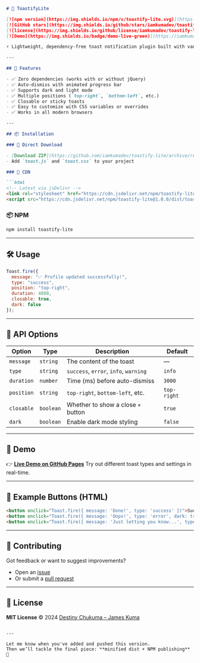 ````markdown
# 🍞 ToastifyLite

[![npm version](https://img.shields.io/npm/v/toastify-lite.svg)](https://www.npmjs.com/package/toastify-lite)
[![GitHub stars](https://img.shields.io/github/stars/iamkumadev/toastify-lite?style=social)](https://github.com/iamkumadev/toastify-lite/stargazers)
[![license](https://img.shields.io/github/license/iamkumadev/toastify-lite)](LICENSE)
[![Demo](https://img.shields.io/badge/demo-live-green)](https://iamkumadev.github.io/toastify-lite/)

⚡ Lightweight, dependency-free toast notification plugin built with vanilla JavaScript and CSS.

---

## 🚀 Features

- ✅ Zero dependencies (works with or without jQuery)
- ✅ Auto-dismiss with animated progress bar
- ✅ Supports dark and light mode
- ✅ Multiple positions (`top-right`, `bottom-left`, etc.)
- ✅ Closable or sticky toasts
- ✅ Easy to customize with CSS variables or overrides
- ✅ Works in all modern browsers

---

## 📦 Installation

### 📁 Direct Download

- [Download ZIP](https://github.com/iamkumadev/toastify-lite/archive/refs/heads/main.zip)
- Add `toast.js` and `toast.css` to your project

### 📡 CDN

```html
<!-- Latest via jsDelivr -->
<link rel="stylesheet" href="https://cdn.jsdelivr.net/npm/toastify-lite@1.0.0/dist/toast.css">
<script src="https://cdn.jsdelivr.net/npm/toastify-lite@1.0.0/dist/toast.js"></script>
````

### 📦 NPM

```bash
npm install toastify-lite
```

---

## 🛠️ Usage

```js
Toast.fire({
  message: "✅ Profile updated successfully!",
  type: "success",
  position: "top-right",
  duration: 4000,
  closable: true,
  dark: false
});
```

---

## 🔧 API Options

| Option     | Type      | Description                           | Default     |
| ---------- | --------- | ------------------------------------- | ----------- |
| `message`  | `string`  | The content of the toast              | —           |
| `type`     | `string`  | `success`, `error`, `info`, `warning` | `info`      |
| `duration` | `number`  | Time (ms) before auto-dismiss         | `3000`      |
| `position` | `string`  | `top-right`, `bottom-left`, etc.      | `top-right` |
| `closable` | `boolean` | Whether to show a close `×` button    | `true`      |
| `dark`     | `boolean` | Enable dark mode styling              | `false`     |

---

## 📁 Demo

👉 **[Live Demo on GitHub Pages](https://iamkumadev.github.io/toastify-lite/)**
Try out different toast types and settings in real-time.

---

## 🧪 Example Buttons (HTML)

```html
<button onclick="Toast.fire({ message: 'Done!', type: 'success' })">Success</button>
<button onclick="Toast.fire({ message: 'Oops!', type: 'error', dark: true })">Error (Dark)</button>
<button onclick="Toast.fire({ message: 'Just letting you know...', type: 'info' })">Info</button>
```

---

## 🤝 Contributing

Got feedback or want to suggest improvements?

* Open an [issue](https://github.com/iamkumadev/toastify-lite/issues)
* Or submit a [pull request](https://github.com/iamkumadev/toastify-lite/pulls)

---

## 📜 License

**MIT License**
© 2024 [Destiny Chukuma – James Kuma](https://github.com/iamkumadev)

```

---

Let me know when you've added and pushed this version.  
Then we’ll tackle the final piece: **minified dist + NPM publishing** 🚀
```
